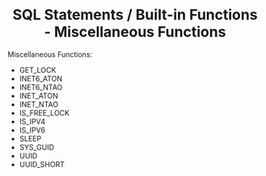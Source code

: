 <link rel="stylesheet" href="https://cdn.jsdelivr.net/npm/bootstrap-icons@1.5.0/font/bootstrap-icons.css">
<link rel="stylesheet" href="../../../source.css">

<h1 style="text-align:center">SQL Statements / Built-in Functions - Miscellaneous Functions </h1>

Miscellaneous Functions:
* GET_LOCK
* INET6_ATON
* INET6_NTAO
* INET_ATON
* INET_NTAO
* IS_FREE_LOCK
* IS_IPV4
* IS_IPV6
* SLEEP
* SYS_GUID
* UUID
* UUID_SHORT





